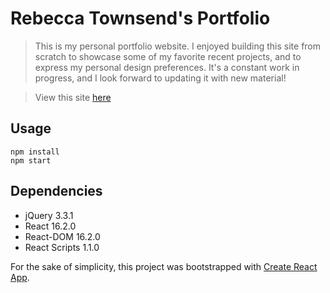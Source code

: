 # Rebecca Townsend's Portfolio

> This is my personal portfolio website. I enjoyed building this site from scratch to showcase some of my favorite recent projects, and to express my personal design preferences. It's a constant work in progress, and I look forward to updating it with new material!

> View this site [here](http://www.rebdeveloper.com)

## Usage

```
npm install
npm start
```


## Dependencies

- jQuery 3.3.1
- React 16.2.0
- React-DOM 16.2.0
- React Scripts 1.1.0

For the sake of simplicity, this project was bootstrapped with [Create React App](https://github.com/facebookincubator/create-react-app).

